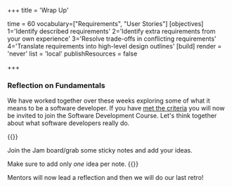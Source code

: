+++
title = 'Wrap Up'

time = 60
vocabulary=["Requirements", "User Stories"]
[objectives]
1='Identify described requirements'
    2='Identify extra requirements from your own experience'
    3='Resolve trade-offs in conflicting requirements'
    4='Translate requirements into high-level design outlines' 
[build]
  render = 'never'
  list = 'local'
  publishResources = false

+++

### Reflection on Fundamentals

We have worked together over these weeks exploring some of what it means to be a software developer. If you have [met the criteria](../graduation/criteria.md) you will now be invited to join the Software Development Course. Let's think together about what software developers really do.

{{<note type="activity" title="What do developers do (5 mins)">}}

Join the Jam board/grab some sticky notes and add your ideas.

Make sure to add only _one_ idea per note.
{{</note>}}

Mentors will now lead a reflection and then we will do our last retro!
